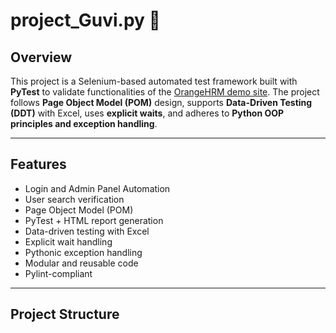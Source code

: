 # project_Guvi.py 🧪

## Overview

This project is a Selenium-based automated test framework built with **PyTest** to validate functionalities of the [OrangeHRM demo site](https://opensource-demo.orangehrmlive.com/). The project follows **Page Object Model (POM)** design, supports **Data-Driven Testing (DDT)** with Excel, uses **explicit waits**, and adheres to **Python OOP principles and exception handling**.

---

## Features

-  Login and Admin Panel Automation
-  User search verification
-  Page Object Model (POM)
-  PyTest + HTML report generation
-  Data-driven testing with Excel
-  Explicit wait handling
-  Pythonic exception handling
-  Modular and reusable code
-  Pylint-compliant

---

##  Project Structure

